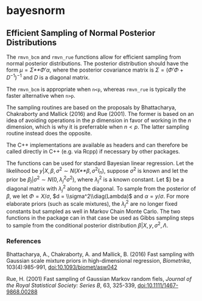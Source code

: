 
bayesnorm
=========

Efficient Sampling of Normal Posterior Distributions
----------------------------------------------------

The `rmvn_bcm` and `rmvn_rue` functions allow for efficient sampling from normal posterior distributions. The posterior distribution should have the form *μ* = *Σ**Φ*′*α*, where the posterior covariance matrix is *Σ* = (*Φ*′*Φ* + *D*<sup>−1</sup>)<sup>−1</sup> and *D* is a diagonal matrix.

The `rmvn_bcm` is appropriate when `n<p`, whereas `rmvn_rue` is typically the faster alternative when `n>p`.

The sampling routines are based on the proposals by Bhattacharya, Chakraborty and Mallick (2016) and Rue (2001). The former is based on an idea of avoiding operations in the *p* dimension in favor of working in the *n* dimension, which is why it is preferrable when *n* &lt; *p*. The latter sampling routine instead does the opposite.

The C++ implementations are available as headers and can therefore be called directly in C++ (e.g. via Rcpp) if necessary by other packages.

The functions can be used for standard Bayesian linear regression. Let the likelihood be
*y*|*X*, *β*, *σ*<sup>2</sup> ∼ *N*(*X**β*, *σ*<sup>2</sup>*I*<sub>*n*</sub>),
 suppose *σ*<sup>2</sup> is known and let the prior be
*β*<sub>*j*</sub>|*σ*<sup>2</sup> ∼ *N*(0, *λ*<sub>*j*</sub><sup>2</sup>*σ*<sup>2</sup>),
 where *λ*<sub>*j*</sub><sup>2</sup> is a known constant. Let $} be a diagonal matrix with *λ*<sub>*j*</sub><sup>2</sup> along the diagonal. To sample from the posterior of *β*, we let *Φ* = *X*/*σ*, $d = \\sigma^2\\diag(Lambda)$ and *α* = *y*/*σ*. For more elaborate priors (such as scale mixtures), the *λ*<sub>*j*</sub><sup>2</sup> are no longer fixed constants but sampled as well in Markov Chain Monte Carlo. The two functions in the package can in that case be used as Gibbs sampling steps to sample from the conditional posterior distribution *β*|*X*, *y*, *σ*<sup>2</sup>, *Λ*.

### References

Bhattacharya, A., Chakraborty, A. and Mallick, B. (2016) Fast sampling with Gaussian scale mixture priors in high-dimensional regression, *Biometrika*, 103(4):985-991, <doi:10.1093/biomet/asw042>

Rue, H. (2001) Fast sampling of Gaussian Markov random fiels, *Journal of the Royal Statistical Society: Series B*, 63, 325-339, <doi:10.1111/1467-9868.00288>
